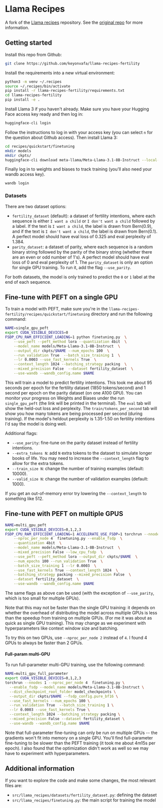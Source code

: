 # Llama Recipes

A fork of the [Llama recipes](https://github.com/meta-llama/llama-recipes) repository. See the [original repo](https://github.com/meta-llama/llama-recipes) for more information.

## Getting started
Install this repo from Github:
```bash
git clone https://github.com/keyonvafa/llama-recipes-fertility
```

Install the requirements into a new virtual environment:
```bash
python3 -m venv ~/.recipes
source ~/.recipes/bin/activate
pip install -r llama-recipes-fertility/requirements.txt
cd llama-recipes-fertility
pip install -e .
```

Install Llama 3 if you haven't already. Make sure you have your Hugging Face access key ready and then log in:
```bash
huggingface-cli login
```
Follow the instructions to log in with your access key (you can select `n` for the question about Github access). Then install Llama 3:
```bash
cd recipes/quickstart/finetuning
mkdir models
mkdir ckpts/
huggingface-cli download meta-llama/Meta-Llama-3.1-8B-Instruct --local-dir models/Meta-Llama-3.1-8B-Instruct
```

Finally log in to weights and biases to track training (you'll also need your wandb access key). 
```bash
wandb login
```

### Datasets
There are two dataset options:
- `fertility_dataset` (default): a dataset of fertility intentions, where each sequence is either `I want a child` or `I don't want a child` followed by a label. If the text is `I want a child`, the label is drawn from Bern(0.9), and if the text is `I don't want a child`, the label is drawn from Bern(0.1). A perfect model should have eval loss of 0.325 and eval perplexity of 1.384.
- `parity_dataset`: a dataset of parity, where each sequence is a random binary string followed by the parity of the binary string (whether there are an even or odd number of 1's). A perfect model should have eval loss of 0 and eval perplexity of 1. The `parity_dataset` is only an option for single GPU training. To run it, add the flag `--use_parity`.

For both datasets, the model is only trained to predict the `0` or `1` label at the end of each sequence.


## Fine-tune with PEFT on a single GPU
To train a model with PEFT, make sure you're in the `llama-recipes-fertility/recipes/quickstart/finetuning` directory and run the following command:
```bash
NAME=single_gpu_peft
export CUDA_VISIBLE_DEVICES=0
FSDP_CPU_RAM_EFFICIENT_LOADING=1 python finetuning.py  \
    --use_peft --peft_method lora --quantization 4bit  \
    --model_name models/Meta-Llama-3.1-8B-Instruct  \
    --output_dir ckpts/$NAME --num_epochs 100  \
    --run_validation True  --batch_size_training 1  \
    --lr 0.0003 --use_fast_kernels True  \
    --context_length 1024 --batching_strategy packing  \
    --mixed_precision False  --dataset fertility_dataset  \
    --use-wandb --wandb_config.name $NAME
```
This will train a model to predict fertility intentions. This took me about 95 seconds per epoch for the fertility dataset (1850 tokens/second) and 1 second per epoch on the parity dataset (on one A100 GPU). You can monitor your progress on Weights and Biases under the run `single_gpu_peft` (the link will be printed in the terminal). The `eval` tab will show the held-out loss and perplexity. The `train/tokens_per_second` tab will show you how many tokens are being processed per second (during training). If the model's heldout perplexity is 1.35-1.50 on fertility intentions I'd say the model is doing well.

Additional flags:
- `--use_parity`: fine-tune on the parity dataset instead of fertility intentions.
- `--extra_tokens N`: add `N` extra tokens to the dataset to simulate longer books of life. You may need to increase the `--context_length` flag to allow for the extra tokens.
- `--train_size N`: change the number of training examples (default: 10000). 
- `--valid_size N`: change the number of validation examples (default: 1000).

If you get an out-of-memory error try lowering the `--context_length` to something like 512. 

## Fine-tune with PEFT on multiple GPUS

```bash
NAME=multi_gpu_peft
export CUDA_VISIBLE_DEVICES=0,1,2,3
FSDP_CPU_RAM_EFFICIENT_LOADING=1 ACCELERATE_USE_FSDP=1 torchrun --nnodes 1  \
    --nproc_per_node 4  finetuning.py --enable_fsdp  \
    --quantization 4bit  \
    --model_name models/Meta-Llama-3.1-8B-Instruct  \
    --mixed_precision False --low_cpu_fsdp  \
    --use_peft --peft_method lora --output_dir ckpts/$NAME  \
    --num_epochs 100 --run_validation True  \
    --batch_size_training 1 --lr 0.0003  \
    --use_fast_kernels True --context_length 1024  \
    --batching_strategy packing --mixed_precision False  \
    --dataset fertility_dataset  \
    --use-wandb --wandb_config.name $NAME 
```
The same flags as above can be used (with the exception of `--use_parity`, which is too small for multiple GPUs). 

Note that this may not be faster than the single GPU training: it depends on whether the overhead of distributing the model across multiple GPUs is less than the speedup from training on multiple GPUs. (For me it was about as quick as single GPU training). This may change as we experiment with hyperparameters like context window size and batching. 

To try this on two GPUs, use `--nproc_per_node 2` instead of `4`. I found 4 GPUs to always be faster than 2 GPUs. 

#### Full-param multi-GPU
To run full-parameter multi-GPU training, use the following command:
```bash
NAME=multi_gpu_full_parameter
export CUDA_VISIBLE_DEVICES=0,1,2,3
torchrun --nnodes 1 --nproc_per_node 4  finetuning.py \
  --enable_fsdp --model_name models/Meta-Llama-3.1-8B-Instruct \
  --dist_checkpoint_root_folder model_checkpoints \
  --output_dir ckpts/$NAME --fsdp_config.pure_bf16 \
  --use_fast_kernels --num_epochs 100 \
  --run_validation True  --batch_size_training 1 \
  --lr 0.0003 --use_fast_kernels True \
  --context_length 1024 --batching_strategy packing \
  --mixed_precision False --dataset fertility_dataset \
  --use-wandb --wandb_config.name $NAME 
```
Note that full-parameter fine-tuning can only be run on multiple GPUs -- the gradients won't fit into memory on a single GPU. You'll find full-parameter fine-tuning to be slower than the PEFT training (it took me about 4m15s per epoch). I also found that the optimization didn't work as well so we may have to experiment with hyperparameters.

## Additional information
If you want to explore the code and make some changes, the most relevant files are:
- `src/llama_recipes/datasets/fertility_dataset.py`: defining the dataset
- `src/llama_recipes/finetuning.py`: the main script for training the model

